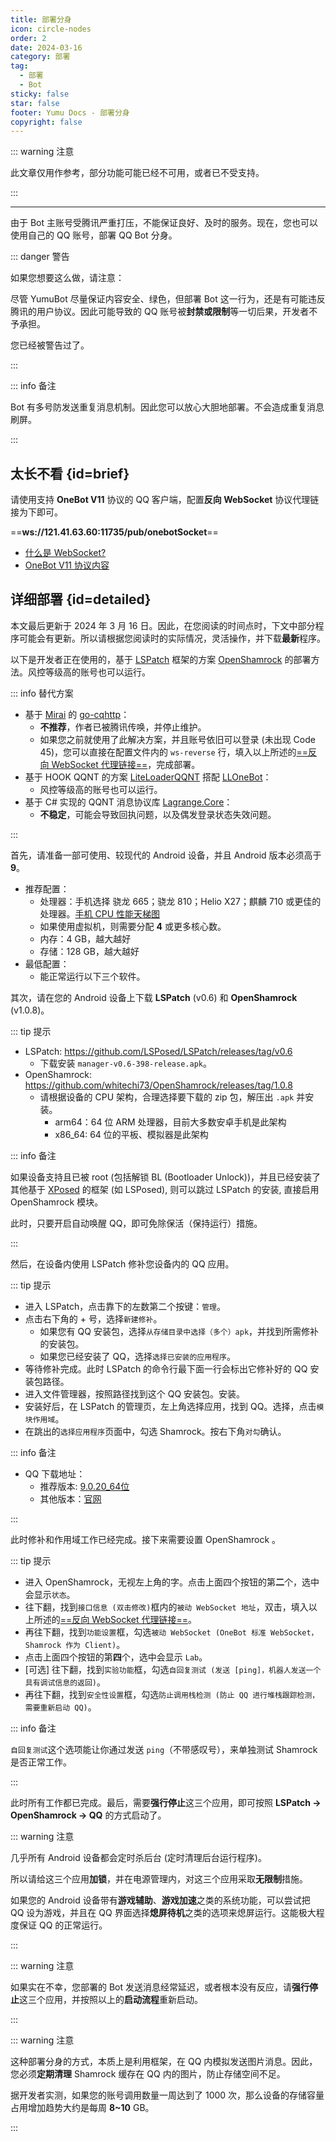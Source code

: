 ```yaml
---
title: 部署分身
icon: circle-nodes
order: 2
date: 2024-03-16
category: 部署
tag:
  - 部署
  - Bot
sticky: false
star: false
footer: Yumu Docs - 部署分身
copyright: false
---
```


::: warning 注意

此文章仅用作参考，部分功能可能已经不可用，或者已不受支持。

:::

---

由于 Bot 主账号受腾讯严重打压，不能保证良好、及时的服务。现在，您也可以使用自己的 QQ 账号，部署 QQ Bot 分身。

::: danger 警告

如果您想要这么做，请注意：

尽管 YumuBot 尽量保证内容安全、绿色，但部署 Bot 这一行为，还是有可能违反腾讯的用户协议。因此可能导致的 QQ 账号被**封禁或限制**等一切后果，开发者不予承担。

您已经被警告过了。

:::

::: info 备注

Bot 有多号防发送重复消息机制。因此您可以放心大胆地部署。不会造成重复消息刷屏。

:::

## <HopeIcon icon="person-walking-arrow-right"/> 太长不看 {id=brief}

请使用支持 **OneBot V11** 协议的 QQ 客户端，配置**反向 WebSocket** 协议代理链接为下即可。

<HopeIcon icon="tower-cell"/> ==**ws://121.41.63.60:11735/pub/onebotSocket**==

- [什么是 WebSocket?](https://baike.baidu.com/item/WebSocket/1953845)
- [OneBot V11 协议内容](https://github.com/botuniverse/onebot-11)

## <HopeIcon icon="people-pulling"/> 详细部署 {id=detailed}

本文最后更新于 2024 年 3 月 16 日。因此，在您阅读的时间点时，下文中部分程序可能会有更新。所以请根据您阅读时的实际情况，灵活操作，并下载**最新**程序。

以下是开发者正在使用的，基于 [LSPatch](https://github.com/LSPosed/LSPatch/) 框架的方案 [OpenShamrock](https://github.com/whitechi73/OpenShamrock) 的部署方法。风控等级高的账号也可以运行。

::: info 替代方案

- 基于 [Mirai](https://mirai.mamoe.net/) 的 [go-cqhttp](https://docs.go-cqhttp.org/)：
    - **不推荐**，作者已被腾讯传唤，并停止维护。
    - 如果您之前就使用了此解决方案，并且账号依旧可以登录 (未出现 Code 45)，您可以直接在配置文件内的 `ws-reverse` 行，填入以上所述的[==反向 WebSocket 代理链接==](#brief)，完成部署。
- 基于 HOOK QQNT 的方案 [LiteLoaderQQNT](https://liteloaderqqnt.github.io/) 搭配 [LLOneBot](https://github.com/LLOneBot/LLOneBot)：
    - 风控等级高的账号也可以运行。
- 基于 C# 实现的 QQNT 消息协议库 [Lagrange.Core](https://lagrangedev.github.io/Lagrange.Doc/)：
    - **不稳定**，可能会导致回执问题，以及偶发登录状态失效问题。

:::

首先，请准备一部可使用、较现代的 Android 设备，并且 Android 版本必须高于 **9**。

- 推荐配置：
    - 处理器：手机选择 骁龙 665；骁龙 810；Helio X27；麒麟 710 或更佳的处理器。[手机 CPU 性能天梯图](https://www.mydrivers.com/zhuanti/tianti/01/)
    - 如果使用虚拟机，则需要分配 **4** 或更多核心数。
    - 内存：4 GB，越大越好
    - 存储：128 GB，越大越好
- 最低配置：
    - 能正常运行以下三个软件。

其次，请在您的 Android 设备上下载 **LSPatch** (v0.6) 和 **OpenShamrock** (v1.0.8)。

::: tip 提示

- LSPatch: https://github.com/LSPosed/LSPatch/releases/tag/v0.6
    - 下载安装 `manager-v0.6-398-release.apk`。
- OpenShamrock: https://github.com/whitechi73/OpenShamrock/releases/tag/1.0.8
    - 请根据设备的 CPU 架构，合理选择要下载的 zip 包，解压出 `.apk` 并安装。
        - arm64：64 位 ARM 处理器，目前大多数安卓手机是此架构
        - x86_64: 64 位的平板、模拟器是此架构

::: info 备注

如果设备支持且已被 root (包括解锁 BL (Bootloader Unlock))，并且已经安装了其他基于 [XPosed](https://baike.baidu.com/item/Xposed%E6%A1%86%E6%9E%B6) 的框架 (如 LSPosed), 则可以跳过 LSPatch 的安装, 直接启用 OpenShamrock 模块。

此时，只要开启自动唤醒 QQ，即可免除保活（保持运行）措施。

:::

然后，在设备内使用 LSPatch 修补您设备内的 QQ 应用。

::: tip 提示

* 进入 LSPatch，点击靠下的左数第二个按键：`管理`。
* 点击右下角的 + 号，选择`新建修补`。
    * 如果您有 QQ 安装包，选择`从存储目录中选择（多个）apk`，并找到所需修补的安装包。
    * 如果您已经安装了 QQ，选择`选择已安装的应用程序`。
* 等待修补完成。此时 LSPatch 的命令行最下面一行会标出它修补好的 QQ 安装包路径。
* 进入文件管理器，按照路径找到这个 QQ 安装包。安装。
* 安装好后，在 LSPatch 的管理页，左上角选择应用，找到 QQ。选择，点击`模块作用域`。
* 在跳出的`选择应用程序`页面中，勾选 Shamrock。按右下角`对勾`确认。

::: info 备注

- QQ 下载地址：
    - 推荐版本: [9.0.20_64位](https://disk.365246692.xyz/d/public/other/Android_9.0.20_64.apk?sign=A0GhRTf6U52T1TovxTDx9H0VOmMAib8rNclStBCaDU4=:1709731237)
    - 其他版本：[官网](https://im.qq.com/index/#downloadAnchor)

:::

此时修补和作用域工作已经完成。接下来需要设置 OpenShamrock 。

::: tip 提示

* 进入 OpenShamrock，无视左上角的字。点击上面四个按钮的第**二**个，选中会显示`状态`。
* 往下翻，找到`接口信息 (双击修改)`框内的`被动 WebSocket 地址`，双击，填入以上所述的[==反向 WebSocket 代理链接==](#brief)。
* 再往下翻，找到`功能设置`框，勾选`被动 WebSocket (OneBot 标准 WebSocket，Shamrock 作为 Client)`。
* 点击上面四个按钮的第**四**个，选中会显示 `Lab`。
* [可选] 往下翻，找到`实验功能`框，勾选`自回复测试 (发送 [ping]，机器人发送一个具有调试信息的返回)`。
* 再往下翻，找到`安全性设置`框，勾选`防止调用栈检测 (防止 QQ 进行堆栈跟踪检测，需要重新启动 QQ)`。

::: info 备注

`自回复测试`这个选项能让你通过发送 `ping`（不带感叹号），来单独测试 Shamrock 是否正常工作。

:::

此时所有工作都已完成。最后，需要**强行停止**这三个应用，即可按照 **LSPatch -> OpenShamrock -> QQ** 的方式启动了。

::: warning 注意

几乎所有 Android 设备都会定时杀后台 (定时清理后台运行程序)。

所以请给这三个应用**加锁**，并在电源管理内，对这三个应用采取**无限制**措施。

如果您的 Android 设备带有**游戏辅助**、**游戏加速**之类的系统功能，可以尝试把 QQ 设为游戏，并且在 QQ 界面选择**熄屏待机**之类的选项来熄屏运行。这能极大程度保证 QQ 的正常运行。

:::

::: warning 注意

如果实在不幸，您部署的 Bot 发送消息经常延迟，或者根本没有反应，请**强行停止**这三个应用，并按照以上的**启动流程**重新启动。

:::

::: warning 注意

这种部署分身的方式，本质上是利用框架，在 QQ 内模拟发送图片消息。因此，您必须**定期清理** Shamrock 缓存在 QQ 内的图片，防止存储空间不足。

据开发者实测，如果您的账号调用数量一周达到了 1000 次，那么设备的存储容量占用增加趋势大约是每周 **8~10** GB。

:::
